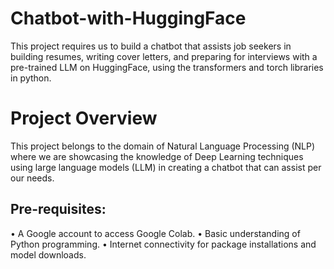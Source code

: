 # Chatbot-with-HuggingFace
This project requires us to build a chatbot that assists job seekers in building resumes, writing cover letters, and preparing for interviews with a pre-trained LLM on HuggingFace, using the transformers and torch libraries in python. 

# Project Overview
This project belongs to the domain of Natural Language Processing (NLP) where we are showcasing the knowledge of Deep Learning techniques using large language models (LLM) in creating a chatbot that can assist per our needs.

## Pre-requisites:
• A Google account to access Google Colab.
• Basic understanding of Python programming.
• Internet connectivity for package installations and model downloads.

